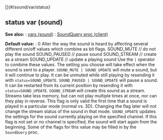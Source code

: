 []{#/sound/var/status}
  ## status var (sound)
  **See also:**
  :   [vars (sound)](ref/sound/var)
  :   [SoundQuery proc (client)](ref/client/proc/SoundQuery)
  <!-- -->
  **Default value:**
  :   0
  Alter the way the sound is heard by affecting several different on/off
  values which combine as bit flags. SOUND_MUTE // do not play the sound
  SOUND_PAUSED // pause sound SOUND_STREAM // create as a stream
  SOUND_UPDATE // update a playing sound
  Use the `|` operator to combine these values. The setting you choose
  will take effect when the sound is sent to a player.
  `SOUND_MUTE | SOUND_UPDATE` will mute a sound, but it will continue to
  play. It can be unmuted while still playing by resending it with
  `status=SOUND_UPDATE`.
  `SOUND_PAUSED | SOUND_UPDATE` will pause a sound. It can be restarted
  from its current position by resending it with `status=SOUND_UPDATE`.
  `SOUND_STREAM` will create this sound as a stream. Streams take less
  memory, but can not play multiple times at once, nor can they play in
  reverse. This flag is only valid the first time that a sound is played
  in a particular mode (normal vs. 3D). Changing the flag later will not
  change the stream status of the sound in that mode.
  `SOUND_UPDATE` updates the settings for the sound currently playing on
  the specified channel. If this flag is not set or no channel is
  specified, the sound will start again from the beginning.
  Some of the flags for this value may be filled in by the `SoundQuery`
  proc.